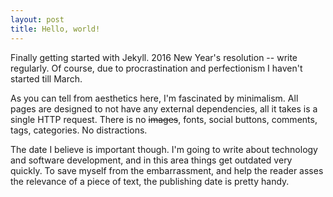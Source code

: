 ```yaml
---
layout: post
title: Hello, world!
---
```


Finally getting started with Jekyll. 2016 New Year's resolution -- write regularly. Of course, due to procrastination and perfectionism I haven't started till March.

As you can tell from aesthetics here, I'm fascinated by minimalism. All pages are designed to not have any external dependencies, all it takes is a single HTTP request. There is no <strike>images</strike>, fonts, social buttons, comments, tags, categories. No distractions.

The date I believe is important though. I'm going to write about technology and software development, and in this area things get outdated very quickly. To save myself from the embarrassment, and help the reader asses the relevance of a piece of text, the publishing date is pretty handy.
